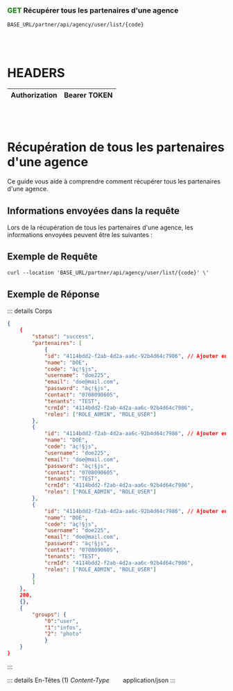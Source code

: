 ### <span style="color:green">GET</span> Récupérer tous les partenaires d'une agence

````
BASE_URL/partner/api/agency/user/list/{code}
````

<br/> <br/> 

# HEADERS

| Authorization | Bearer TOKEN |
| ------------- | -----------  |

<br/> <br/>

# Récupération de tous les partenaires d'une agence
Ce guide vous aide à comprendre comment récupérer tous les partenaires d'une agence.


## Informations envoyées dans la requête

Lors de la récupération de tous les partenaires d'une agence, les informations envoyées peuvent être les suivantes :


## Exemple de Requête

```txt
curl --location 'BASE_URL/partner/api/agency/user/list/{code}' \'

```


## Exemple de Réponse

::: details Corps  

```json
{
    {
        "status": "success",
        "partenaires": [
            {
            "id": "4114bdd2-f2ab-4d2a-aa6c-92b4d64c7986", // Ajouter en modification
            "name": "DOE",
            "code": "àç!§js",
            "username": "doe225",
            "email": "doe@mail.com",
            "password": "àç!§js",
            "contact": "0708090605",
            "tenants": "TEST",
            "crmId": "4114bdd2-f2ab-4d2a-aa6c-92b4d64c7986",
            "roles": ["ROLE_ADMIN", "ROLE_USER"]
        },
        {
            "id": "4114bdd2-f2ab-4d2a-aa6c-92b4d64c7986", // Ajouter en modification
            "name": "DOE",
            "code": "àç!§js",
            "username": "doe225",
            "email": "doe@mail.com",
            "password": "àç!§js",
            "contact": "0708090605",
            "tenants": "TEST",
            "crmId": "4114bdd2-f2ab-4d2a-aa6c-92b4d64c7986",
            "roles": ["ROLE_ADMIN", "ROLE_USER"]
        },
        {
            "id": "4114bdd2-f2ab-4d2a-aa6c-92b4d64c7986", // Ajouter en modification
            "name": "DOE",
            "code": "àç!§js",
            "username": "doe225",
            "email": "doe@mail.com",
            "password": "àç!§js",
            "contact": "0708090605",
            "tenants": "TEST",
            "crmId": "4114bdd2-f2ab-4d2a-aa6c-92b4d64c7986",
            "roles": ["ROLE_ADMIN", "ROLE_USER"]
        }
        ]
    },
    200,
    {},
    {
        "groups": {
            "0":"user", 
            "1":"infos",
            "2": "photo"
            }
    }
}
```
:::


::: details En-Têtes (1)
 *Content-Type*    &nbsp;&nbsp;&nbsp;&nbsp;&nbsp;&nbsp;     application/json
:::
